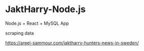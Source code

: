 # JaktHarry-Node.js
Node.js + React + MySQL App


scraping data

https://areej-sammour.com/jaktharry-hunters-news-in-sweden/
